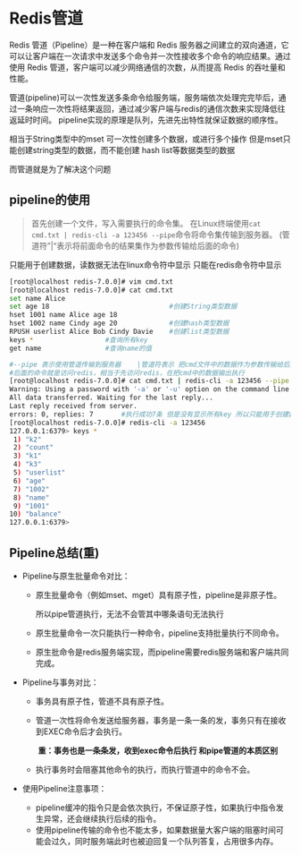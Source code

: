 # Redis管道

Redis 管道（Pipeline）是一种在客户端和 Redis 服务器之间建立的双向通道，它可以让客户端在一次请求中发送多个命令并一次性接收多个命令的响应结果。通过使用 Redis 管道，客户端可以减少网络通信的次数，从而提高 Redis 的吞吐量和性能。

管道(pipeline)可以一次性发送多条命令给服务端，服务端依次处理完完毕后，通过一条响应一次性将结果返回，通过减少客户端与redis的通信次数来实现降低往返延时时间。
pipeline实现的原理是队列，先进先出特性就保证数据的顺序性。

相当于String类型中的mset	可一次性创建多个数据，或进行多个操作
但是mset只能创建string类型的数据，而不能创建 hash list等数据类型的数据

而管道就是为了解决这个问题



## pipeline的使用

> 首先创建一个文件，写入需要执行的命令集。
> 在Linux终端使用`cat cmd.txt | redis-cli -a 123456 --pipe`命令将命令集传输到服务器。
> (管道符”|“表示将前面命令的结果集作为参数传输给后面的命令)

只能用于创建数据，读数据无法在linux命令符中显示	只能在redis命令符中显示

```sh
[root@localhost redis-7.0.0]# vim cmd.txt
[root@localhost redis-7.0.0]# cat cmd.txt
set name Alice
set age 18								#创建String类型数据
hset 1001 name Alice age 18		
hset 1002 name Cindy age 20				#创建hash类型数据
RPUSH userlist Alice Bob Cindy Davie	#创建list类型数据
keys *					#查询所有key
get name				#查询name的值

#--pipe 表示使用管道传输到服务器	|管道符表示 把cmd文件中的数据作为参数传输给后面的命令
#后面的命令就是访问redis，相当于先访问redis，在把cmd中的数据输出执行
[root@localhost redis-7.0.0]# cat cmd.txt | redis-cli -a 123456 --pipe
Warning: Using a password with '-a' or '-u' option on the command line interface may not be safe.
All data transferred. Waiting for the last reply...
Last reply received from server.
errors: 0, replies: 7		#执行成功7条	但是没有显示所有key 所以只能用于创建数据
[root@localhost redis-7.0.0]# redis-cli -a 123456
127.0.0.1:6379> keys *
 1) "k2"
 2) "count"
 3) "k1"
 4) "k3"
 5) "userlist"
 6) "age"
 7) "1002"
 8) "name"
 9) "1001"
10) "balance"
127.0.0.1:6379> 

```





## Pipeline总结(重)

- Pipeline与原生批量命令对比：

  - 原生批量命令（例如mset、mget）具有原子性，pipeline是非原子性。

    所以pipe管道执行，无法不会管其中哪条语句无法执行

    

  - 原生批量命令一次只能执行一种命令，pipeline支持批量执行不同命令。

  - 原生批命令是redis服务端实现，而pipeline需要redis服务端和客户端共同完成。



- Pipeline与事务对比：

  - 事务具有原子性，管道不具有原子性。

  - 管道一次性将命令发送给服务器，事务是一条一条的发，事务只有在接收到EXEC命令后才会执行。

    ​	**重：事务也是一条条发，收到exec命令后执行 和pipe管道的本质区别**

  - 执行事务时会阻塞其他命令的执行，而执行管道中的命令不会。



- 使用Pipeline注意事项：
  - pipeline缓冲的指令只是会依次执行，不保证原子性，如果执行中指令发生异常，还会继续执行后续的指令。
  - 使用pipeline传输的命令也不能太多，如果数据量大客户端的阻塞时间可能会过久，同时服务端此时也被迫回复一个队列答复，占用很多内存。





